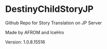 # DestinyChildStoryJP
Github Repo for Story Translation on JP Server

Made by AFROM and IceHro

Version: 1.0.8.15516
